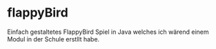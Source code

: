 # flappyBird
Einfach gestaltetes FlappyBird Spiel in Java welches ich wärend einem Modul in der Schule erstllt habe. 
